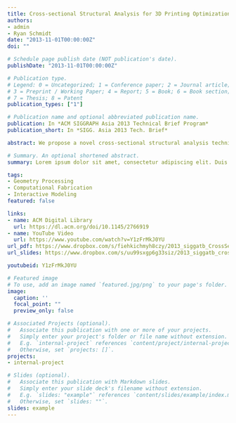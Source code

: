 ```yaml
---
title: Cross-sectional Structural Analysis for 3D Printing Optimization
authors:
- admin
- Ryan Schmidt
date: "2013-11-01T00:00:00Z"
doi: ""

# Schedule page publish date (NOT publication's date).
publishDate: "2013-11-01T00:00:00Z"

# Publication type.
# Legend: 0 = Uncategorized; 1 = Conference paper; 2 = Journal article;
# 3 = Preprint / Working Paper; 4 = Report; 5 = Book; 6 = Book section;
# 7 = Thesis; 8 = Patent
publication_types: ["1"]

# Publication name and optional abbreviated publication name.
publication: In *ACM SIGGRAPH Asia 2013 Technical Brief Program*
publication_short: In *SIGG. Asia 2013 Tech. Brief*

abstract: We propose a novel cross-sectional structural analysis technique that efficiently detects critical stress inside a 3D object. We slice the object into cross-sections and compute stress based on bending momentum equilibrium. Unlike traditional approaches based on finite element methods, our method doesn’t require a volumetric mesh or solution of linear systems, enabling interactive analysis speed. Based on the stress analysis, the orientation of an object is optimized to increase mechnanical strength when manufactured with 3D printing.

# Summary. An optional shortened abstract.
summary: Lorem ipsum dolor sit amet, consectetur adipiscing elit. Duis posuere tellus ac convallis placerat. Proin tincidunt magna sed ex sollicitudin condimentum.

tags:
- Geometry Processing
- Computational Fabrication
- Interactive Modeling
featured: false

links:
- name: ACM Digital Library
  url: https://dl.acm.org/doi/10.1145/2766919
- name: YouTube Video
  url: https://www.youtube.com/watch?v=Y1zFrMkJ0YU
url_pdf: https://www.dropbox.com/s/fiehkichmyh8czy/2013_siggatb_CrossSectionalAnalysis.pdf?dl=0
url_slides: https://www.dropbox.com/s/uu99sxgp6g33siz/2013_siggatb_crossSectionalAnalysis_slide.pdf?dl=0

youtubeid: Y1zFrMkJ0YU

# Featured image
# To use, add an image named `featured.jpg/png` to your page's folder. 
image:
  caption: ''
  focal_point: ""
  preview_only: false

# Associated Projects (optional).
#   Associate this publication with one or more of your projects.
#   Simply enter your project's folder or file name without extension.
#   E.g. `internal-project` references `content/project/internal-project/index.md`.
#   Otherwise, set `projects: []`.
projects:
- internal-project

# Slides (optional).
#   Associate this publication with Markdown slides.
#   Simply enter your slide deck's filename without extension.
#   E.g. `slides: "example"` references `content/slides/example/index.md`.
#   Otherwise, set `slides: ""`.
slides: example
---
```




